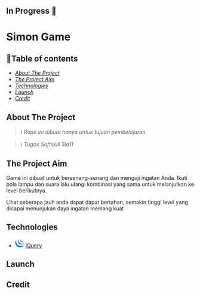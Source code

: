 ##  In Progress :construction_worker:
# Simon Game

## :round_pushpin:Table of contents
- _[About The Project](#about-the-project)_
- _[The Project Aim](#the-project-aim)_
- _[Technologies](#technologies)_
- _[Launch](#launch)_
- _[Credit](#credit)_

## About The Project
> :information_source: _Repo ini dibuat hanya untuk tujuan pembelajaran_ </br>

> :information_source: _Tugas Softskill 3ia11_

## The Project Aim
Game ini dibuat untuk bersenang-senang dan menguji ingatan Anda. Ikuti pola lampu dan suara lalu ulangi kombinasi yang sama untuk melanjutkan ke level berikutnya.

Lihat seberapa jauh anda dapat dapat bertahan, semakin tinggi level yang dicapai menunjukan daya ingatan memang kuat

## Technologies
- ![jQuery](images/Jquery.png) [jQuery](https://jquery.com/)

## Launch

## Credit
